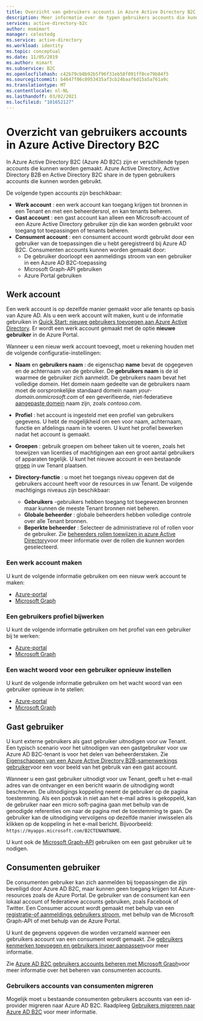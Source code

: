 ```yaml
---
title: Overzicht van gebruikers accounts in Azure Active Directory B2C
description: Meer informatie over de typen gebruikers accounts die kunnen worden gebruikt in Azure Active Directory B2C.
services: active-directory-b2c
author: msmimart
manager: celestedg
ms.service: active-directory
ms.workload: identity
ms.topic: conceptual
ms.date: 11/05/2019
ms.author: mimart
ms.subservice: B2C
ms.openlocfilehash: c42b79cb8b92b5f96f31eb58f091ff0ce79b84f5
ms.sourcegitcommit: b4647f06c0953435af3cb24baaf6d15a5a761a9c
ms.translationtype: MT
ms.contentlocale: nl-NL
ms.lasthandoff: 03/02/2021
ms.locfileid: "101652127"
---
```

# <a name="overview-of-user-accounts-in-azure-active-directory-b2c"></a>Overzicht van gebruikers accounts in Azure Active Directory B2C

In Azure Active Directory B2C (Azure AD B2C) zijn er verschillende typen accounts die kunnen worden gemaakt. Azure Active Directory, Active Directory B2B en Active Directory B2C share in de typen gebruikers accounts die kunnen worden gebruikt.

De volgende typen accounts zijn beschikbaar:

- **Werk account** : een werk account kan toegang krijgen tot bronnen in een Tenant en met een beheerdersrol, en kan tenants beheren.
- **Gast account** : een gast account kan alleen een Microsoft-account of een Azure Active Directory gebruiker zijn die kan worden gebruikt voor toegang tot toepassingen of tenants beheren.
- **Consument account** : een consument account wordt gebruikt door een gebruiker van de toepassingen die u hebt geregistreerd bij Azure AD B2C. Consumenten accounts kunnen worden gemaakt door:
  - De gebruiker doorloopt een aanmeldings stroom van een gebruiker in een Azure AD B2C-toepassing
  - Microsoft Graph-API gebruiken
  - Azure Portal gebruiken

## <a name="work-account"></a>Werk account

Een werk account is op dezelfde manier gemaakt voor alle tenants op basis van Azure AD. Als u een werk account wilt maken, kunt u de informatie gebruiken in [Quick Start: nieuwe gebruikers toevoegen aan Azure Active Directory](../active-directory/fundamentals/add-users-azure-active-directory.md). Er wordt een werk account gemaakt met de optie **nieuwe gebruiker** in de Azure Portal.

Wanneer u een nieuw werk account toevoegt, moet u rekening houden met de volgende configuratie-instellingen:

- **Naam** en **gebruikers naam** : de eigenschap **name** bevat de opgegeven en de achternaam van de gebruiker. De **gebruikers naam** is de id waarmee de gebruiker zich aanmeldt. De gebruikers naam bevat het volledige domein. Het domein naam gedeelte van de gebruikers naam moet de oorspronkelijke standaard domein naam *your-domain.onmicrosoft.com* of een geverifieerde, niet-federatieve [aangepaste domein](../active-directory/fundamentals/add-custom-domain.md) naam zijn, zoals *contoso.com*.
- **Profiel** : het account is ingesteld met een profiel van gebruikers gegevens. U hebt de mogelijkheid om een voor naam, achternaam, functie en afdelings naam in te voeren. U kunt het profiel bewerken nadat het account is gemaakt.
- **Groepen** : gebruik groepen om beheer taken uit te voeren, zoals het toewijzen van licenties of machtigingen aan een groot aantal gebruikers of apparaten tegelijk. U kunt het nieuwe account in een bestaande [groep](../active-directory/fundamentals/active-directory-groups-create-azure-portal.md) in uw Tenant plaatsen.
- **Directory-functie** : u moet het toegangs niveau opgeven dat de gebruikers account heeft voor de resources in uw Tenant. De volgende machtigings niveaus zijn beschikbaar:

    - **Gebruikers** -gebruikers hebben toegang tot toegewezen bronnen maar kunnen de meeste Tenant bronnen niet beheren.
    - **Globale beheerder** : globale beheerders hebben volledige controle over alle Tenant bronnen.
    - **Beperkte beheerder** : Selecteer de administratieve rol of rollen voor de gebruiker. Zie [beheerders rollen toewijzen in azure Active Directory](../active-directory/roles/permissions-reference.md)voor meer informatie over de rollen die kunnen worden geselecteerd.

### <a name="create-a-work-account"></a>Een werk account maken

U kunt de volgende informatie gebruiken om een nieuw werk account te maken:

- [Azure-portal](../active-directory/fundamentals/add-users-azure-active-directory.md)
- [Microsoft Graph](/graph/api/user-post-users)

### <a name="update-a-user-profile"></a>Een gebruikers profiel bijwerken

U kunt de volgende informatie gebruiken om het profiel van een gebruiker bij te werken:

- [Azure-portal](../active-directory/fundamentals/active-directory-users-profile-azure-portal.md)
- [Microsoft Graph](/graph/api/user-update)

### <a name="reset-a-password-for-a-user"></a>Een wacht woord voor een gebruiker opnieuw instellen

U kunt de volgende informatie gebruiken om het wacht woord van een gebruiker opnieuw in te stellen:

- [Azure-portal](../active-directory/fundamentals/active-directory-users-reset-password-azure-portal.md)
- [Microsoft Graph](/graph/api/user-update)

## <a name="guest-user"></a>Gast gebruiker

U kunt externe gebruikers als gast gebruiker uitnodigen voor uw Tenant. Een typisch scenario voor het uitnodigen van een gastgebruiker voor uw Azure AD B2C-tenant is voor het delen van beheerderstaken. Zie [Eigenschappen van een Azure Active Directory B2B-samenwerkings gebruiker](../active-directory/external-identities/user-properties.md)voor een voor beeld van het gebruik van een gast account.

Wanneer u een gast gebruiker uitnodigt voor uw Tenant, geeft u het e-mail adres van de ontvanger en een bericht waarin de uitnodiging wordt beschreven. De uitnodigings koppeling neemt de gebruiker op de pagina toestemming. Als een postvak in niet aan het e-mail adres is gekoppeld, kan de gebruiker naar een micro soft-pagina gaan met behulp van de genodigde referenties om naar de pagina met de toestemming te gaan. De gebruiker kan de uitnodiging vervolgens op dezelfde manier inwisselen als klikken op de koppeling in het e-mail bericht. Bijvoorbeeld: `https://myapps.microsoft.com/B2CTENANTNAME`.

U kunt ook de [Microsoft Graph-API](/graph/api/invitation-post?view=graph-rest-beta) gebruiken om een gast gebruiker uit te nodigen.

## <a name="consumer-user"></a>Consumenten gebruiker

De consumenten gebruiker kan zich aanmelden bij toepassingen die zijn beveiligd door Azure AD B2C, maar kunnen geen toegang krijgen tot Azure-resources zoals de Azure Portal. De gebruiker van de consument kan een lokaal account of federatieve accounts gebruiken, zoals Facebook of Twitter. Een Consumer account wordt gemaakt met behulp van een [registratie-of aanmeldings gebruikers stroom](user-flow-overview.md), met behulp van de Microsoft Graph-API of met behulp van de Azure Portal.

U kunt de gegevens opgeven die worden verzameld wanneer een gebruikers account van een consument wordt gemaakt. Zie [gebruikers kenmerken toevoegen en gebruikers invoer aanpassen](configure-user-input.md)voor meer informatie.

Zie [Azure AD B2C gebruikers accounts beheren met Microsoft Graph](./microsoft-graph-operations.md)voor meer informatie over het beheren van consumenten accounts.

### <a name="migrate-consumer-user-accounts"></a>Gebruikers accounts van consumenten migreren

Mogelijk moet u bestaande consumenten gebruikers accounts van een id-provider migreren naar Azure AD B2C. Raadpleeg [Gebruikers migreren naar Azure AD B2C](user-migration.md) voor meer informatie.